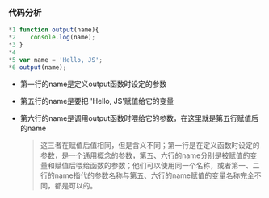 ### 代码分析

```Javascript
*1 function output(name){
*2    console.log(name);
*3 }
*4
*5 var name = 'Hello, JS';
*6 output(name);
```

* 第一行的name是定义output函数时设定的参数

* 第五行的name是要把 'Hello, JS'赋值给它的变量

* 第六行的name是调用output函数时喂给它的参数，在这里就是第五行赋值后的name

  > 这三者在赋值后值相同，但是含义不同；第一行是在定义函数时设定的参数，是一个通用概念的参数，第五、六行的name分别是被赋值的变量和赋值后喂给函数的参数；他们可以使用同一个名称，或者第一、二行的name指代的参数名称与第五、六行的name赋值的变量名称完全不同，都是可以的。
